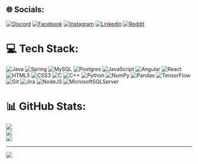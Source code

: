 
## 🌐 Socials:
[![Discord](https://img.shields.io/badge/Discord-%237289DA.svg?logo=discord&logoColor=white)](https://discord.gg/PavGos#7914) [![Facebook](https://img.shields.io/badge/Facebook-%231877F2.svg?logo=Facebook&logoColor=white)](https://www.facebook.com/profile.php?id=100004202569281) [![Instagram](https://img.shields.io/badge/Instagram-%23E4405F.svg?logo=Instagram&logoColor=white)](https://instagram.com/pavgos22) [![LinkedIn](https://img.shields.io/badge/LinkedIn-%230077B5.svg?logo=linkedin&logoColor=white)](https://www.linkedin.com/in/pawe%C5%82-go%C5%9Bciak-820108259/) [![Reddit](https://img.shields.io/badge/Reddit-%23FF4500.svg?logo=Reddit&logoColor=white)](https://reddit.com/user/jayroc223) 

# 💻 Tech Stack:
![Java](https://img.shields.io/badge/java-%23ED8B00.svg?style=for-the-badge&logo=openjdk&logoColor=white) ![Spring](https://img.shields.io/badge/spring-%236DB33F.svg?style=for-the-badge&logo=spring&logoColor=white) ![MySQL](https://img.shields.io/badge/mysql-4479A1.svg?style=for-the-badge&logo=mysql&logoColor=white) ![Postgres](https://img.shields.io/badge/postgres-%23316192.svg?style=for-the-badge&logo=postgresql&logoColor=white) ![JavaScript](https://img.shields.io/badge/javascript-%23323330.svg?style=for-the-badge&logo=javascript&logoColor=%23F7DF1E) ![Angular](https://img.shields.io/badge/angular-%23DD0031.svg?style=for-the-badge&logo=angular&logoColor=white) ![React](https://img.shields.io/badge/react-%2320232a.svg?style=for-the-badge&logo=react&logoColor=%2361DAFB) ![HTML5](https://img.shields.io/badge/html5-%23E34F26.svg?style=for-the-badge&logo=html5&logoColor=white) ![CSS3](https://img.shields.io/badge/css3-%231572B6.svg?style=for-the-badge&logo=css3&logoColor=white) ![C](https://img.shields.io/badge/c-%2300599C.svg?style=for-the-badge&logo=c&logoColor=white) ![C++](https://img.shields.io/badge/c++-%2300599C.svg?style=for-the-badge&logo=c%2B%2B&logoColor=white) ![Python](https://img.shields.io/badge/python-3670A0?style=for-the-badge&logo=python&logoColor=ffdd54) ![NumPy](https://img.shields.io/badge/numpy-%23013243.svg?style=for-the-badge&logo=numpy&logoColor=white) ![Pandas](https://img.shields.io/badge/pandas-%23150458.svg?style=for-the-badge&logo=pandas&logoColor=white) ![TensorFlow](https://img.shields.io/badge/TensorFlow-%23FF6F00.svg?style=for-the-badge&logo=TensorFlow&logoColor=white) ![Git](https://img.shields.io/badge/git-%23F05033.svg?style=for-the-badge&logo=git&logoColor=white) ![Jira](https://img.shields.io/badge/jira-%230A0FFF.svg?style=for-the-badge&logo=jira&logoColor=white) ![NodeJS](https://img.shields.io/badge/node.js-6DA55F?style=for-the-badge&logo=node.js&logoColor=white) ![MicrosoftSQLServer](https://img.shields.io/badge/Microsoft%20SQL%20Server-CC2927?style=for-the-badge&logo=microsoft%20sql%20server&logoColor=white)
# 📊 GitHub Stats:
![](https://github-readme-stats.vercel.app/api?username=pavgos22&theme=light&hide_border=false&include_all_commits=false&count_private=true)<br/>
![](https://github-readme-streak-stats.herokuapp.com/?user=pavgos22&theme=light&hide_border=false)<br/>
![](https://github-readme-stats.vercel.app/api/top-langs/?username=pavgos22&theme=light&hide_border=false&include_all_commits=false&count_private=true&layout=compact)

---
[![](https://visitcount.itsvg.in/api?id=pavgos22&icon=0&color=0)](https://visitcount.itsvg.in)

<!-- Proudly created with GPRM ( https://gprm.itsvg.in ) -->
